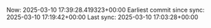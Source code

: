 Now: 2025-03-10 17:39:28.419323+00:00 Earliest commit since sync: 2025-03-10 17:19:42+00:00 Last sync: 2025-03-10 17:03:28+00:00
